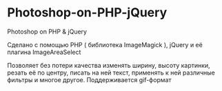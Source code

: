 
# Photoshop-on-PHP-jQuery
Photoshop on PHP &amp; jQuery 

Сделано с помощью PHP ( библиотека ImageMagick ), jQuery и её плагина ImageAreaSelect 

Позволяет без потери качества изменять ширину, высоту картинки, резать её по центру, писать на ней текст, применять к ней различные фильтры и многое другое. Поддерживается gif-формат 

